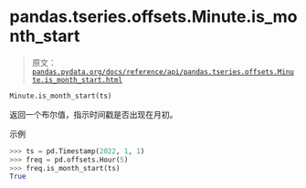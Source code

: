 # pandas.tseries.offsets.Minute.is_month_start

> 原文：[`pandas.pydata.org/docs/reference/api/pandas.tseries.offsets.Minute.is_month_start.html`](https://pandas.pydata.org/docs/reference/api/pandas.tseries.offsets.Minute.is_month_start.html)

```py
Minute.is_month_start(ts)
```

返回一个布尔值，指示时间戳是否出现在月初。

示例

```py
>>> ts = pd.Timestamp(2022, 1, 1)
>>> freq = pd.offsets.Hour(5)
>>> freq.is_month_start(ts)
True 
```

